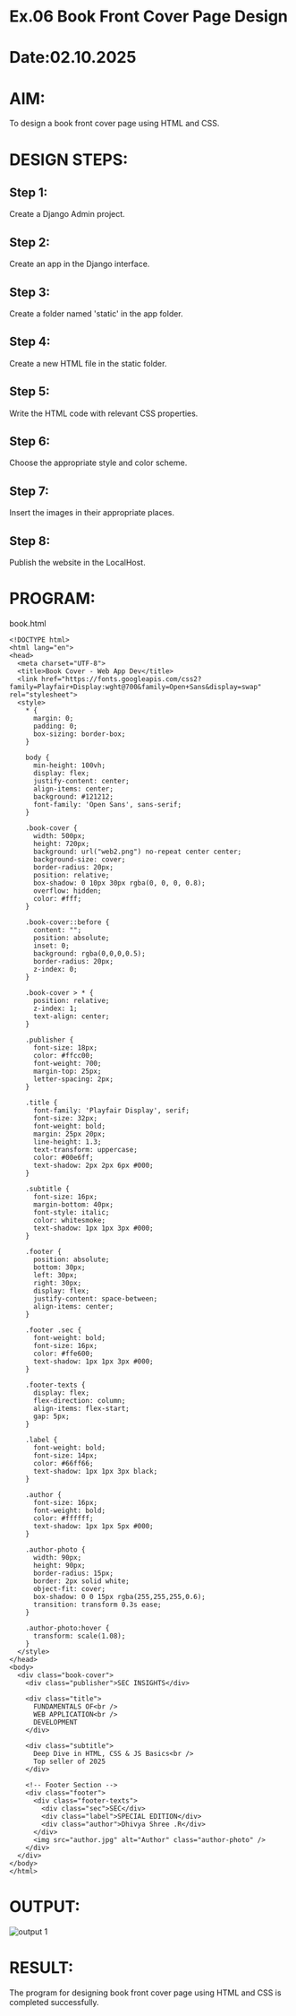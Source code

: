 # Ex.06 Book Front Cover Page Design
# Date:02.10.2025
# AIM:
To design a book front cover page using HTML and CSS.

# DESIGN STEPS:
## Step 1:
Create a Django Admin project.

## Step 2:
Create an app in the Django interface.

## Step 3:
Create a folder named 'static' in the app folder.

## Step 4:
Create a new HTML file in the static folder.

## Step 5:
Write the HTML code with relevant CSS properties.

## Step 6:
Choose the appropriate style and color scheme.

## Step 7:
Insert the images in their appropriate places.

## Step 8:
Publish the website in the LocalHost.

# PROGRAM:
book.html
```
<!DOCTYPE html>
<html lang="en">
<head>
  <meta charset="UTF-8">
  <title>Book Cover - Web App Dev</title>
  <link href="https://fonts.googleapis.com/css2?family=Playfair+Display:wght@700&family=Open+Sans&display=swap" rel="stylesheet">
  <style>
    * {
      margin: 0;
      padding: 0;
      box-sizing: border-box;
    }

    body {
      min-height: 100vh;
      display: flex;
      justify-content: center;
      align-items: center;
      background: #121212;
      font-family: 'Open Sans', sans-serif;
    }

    .book-cover {
      width: 500px;
      height: 720px;
      background: url("web2.png") no-repeat center center;
      background-size: cover;
      border-radius: 20px;
      position: relative;
      box-shadow: 0 10px 30px rgba(0, 0, 0, 0.8);
      overflow: hidden;
      color: #fff;
    }

    .book-cover::before {
      content: "";
      position: absolute;
      inset: 0;
      background: rgba(0,0,0,0.5);
      border-radius: 20px;
      z-index: 0;
    }

    .book-cover > * {
      position: relative;
      z-index: 1;
      text-align: center;
    }

    .publisher {
      font-size: 18px;
      color: #ffcc00;
      font-weight: 700;
      margin-top: 25px;
      letter-spacing: 2px;
    }

    .title {
      font-family: 'Playfair Display', serif;
      font-size: 32px;
      font-weight: bold;
      margin: 25px 20px;
      line-height: 1.3;
      text-transform: uppercase;
      color: #00e6ff;
      text-shadow: 2px 2px 6px #000;
    }

    .subtitle {
      font-size: 16px;
      margin-bottom: 40px;
      font-style: italic;
      color: whitesmoke;
      text-shadow: 1px 1px 3px #000;
    }

    .footer {
      position: absolute;
      bottom: 30px;
      left: 30px;
      right: 30px;
      display: flex;
      justify-content: space-between;
      align-items: center;
    }

    .footer .sec {
      font-weight: bold;
      font-size: 16px;
      color: #ffe600;
      text-shadow: 1px 1px 3px #000;
    }

    .footer-texts {
      display: flex;
      flex-direction: column;
      align-items: flex-start;
      gap: 5px;
    }

    .label {
      font-weight: bold;
      font-size: 14px;
      color: #66ff66;
      text-shadow: 1px 1px 3px black;
    }

    .author {
      font-size: 16px;
      font-weight: bold;
      color: #ffffff;
      text-shadow: 1px 1px 5px #000;
    }

    .author-photo {
      width: 90px;
      height: 90px;
      border-radius: 15px;
      border: 2px solid white;
      object-fit: cover;
      box-shadow: 0 0 15px rgba(255,255,255,0.6);
      transition: transform 0.3s ease;
    }

    .author-photo:hover {
      transform: scale(1.08);
    }
  </style>
</head>
<body>
  <div class="book-cover">
    <div class="publisher">SEC INSIGHTS</div>

    <div class="title">
      FUNDAMENTALS OF<br />
      WEB APPLICATION<br />
      DEVELOPMENT
    </div>

    <div class="subtitle">
      Deep Dive in HTML, CSS & JS Basics<br />
      Top seller of 2025
    </div>

    <!-- Footer Section -->
    <div class="footer">
      <div class="footer-texts">
        <div class="sec">SEC</div>
        <div class="label">SPECIAL EDITION</div>
        <div class="author">Dhivya Shree .R</div>
      </div>
      <img src="author.jpg" alt="Author" class="author-photo" />
    </div>
  </div>
</body>
</html>
```

# OUTPUT:
![output 1](<output 1.png>)


# RESULT:
The program for designing book front cover page using HTML and CSS is completed successfully.
